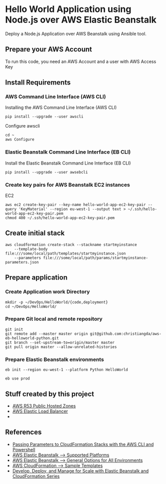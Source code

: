 # Hello World Application using Node.js over AWS Elastic Beanstalk

Deploy a Node.js Application over AWS Beanstalk using Ansible tool.

## Prepare your AWS Account

To run this code, you need an AWS Account and a user with AWS Access Key

## Install Requirements

### AWS Command Line Interface (AWS CLI)

Installing the AWS Command Line Interface (AWS CLI)
```
pip install --upgrade --user awscli
```

Configure awscli
```
cd ~
aws Configure
```

### Elastic Beanstalk Command Line Interface (EB CLI)
Install the Elastic Beanstalk Command Line Interface (EB CLI)
```
pip install --upgrade --user awsebcli
```

### Create key pairs for AWS Beanstalk EC2 instances

EC2
```
aws ec2 create-key-pair --key-name hello-world-app-ec2-key-pair --query 'KeyMaterial' --region eu-west-1 --output text > ~/.ssh/hello-world-app-ec2-key-pair.pem
chmod 400 ~/.ssh/hello-world-app-ec2-key-pair.pem
```

## Create initial stack

```
aws cloudformation create-stack --stackname startmyinstance  
    --template-body file:///some/local/path/templates/startmyinstance.json
    --parameters file:///some/local/path/params/startmyinstance-parameters.json
```

## Prepare application

### Create Application work Directory
```
mkdir -p ~/DevOps/HelloWorld/{code,deployment}
cd ~/DevOps/HelloWorld/
```
### Prepare Git local and remote repository
```
git init
git remote add --master master origin git@github.com:christiangda/aws-eb-helloworld-python.git
git branch --set-upstream-to=origin/master master
git pull origin master --allow-unrelated-histories
```

### Prepare Elastic Beanstalk environments
```
eb init --region eu-west-1 --platform Python HelloWorld

eb use prod
```

## Stuff created by this project
* [AWS R53 Public Hosted Zones](http://docs.aws.amazon.com/Route53/latest/DeveloperGuide/AboutHZWorkingWith.html)
* [AWS Elastic Load Balancer](https://aws.amazon.com/elasticloadbalancing/)
* []()

## References
* [Passing Parameters to CloudFormation Stacks with the AWS CLI and Powershell](https://aws.amazon.com/es/blogs/devops/passing-parameters-to-cloudformation-stacks-with-the-aws-cli-and-powershell/)
* [AWS Elastic Beanstalk --> Supported Platforms](http://docs.aws.amazon.com/elasticbeanstalk/latest/dg/concepts.platforms.html#concepts.platforms.nodejs)
* [AWS Elastic Beanstalk --> General Options for All Environments](http://docs.aws.amazon.com/elasticbeanstalk/latest/dg/command-options-general.html#command-options-general-elasticbeanstalkhealthreporting)
* [AWS CloudFormation --> Sample Templates](http://docs.aws.amazon.com/AWSCloudFormation/latest/UserGuide/sample-templates-services-us-west-2.html#w2ab2c21c48c13c29)
* [Develop, Deploy, and Manage for Scale with Elastic Beanstalk and CloudFormation Series](https://aws.amazon.com/es/blogs/devops/part-1-develop-deploy-and-manage-for-scale-with-elastic-beanstalk-and-cloudformation-series/)
